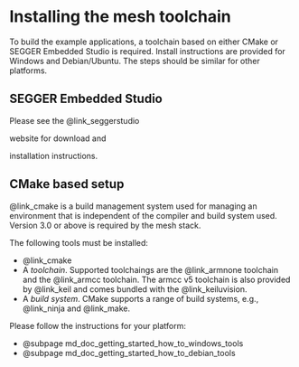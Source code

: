 # Installing the mesh toolchain

To build the example applications, a toolchain based on either CMake or SEGGER Embedded Studio is required.
Install instructions are provided for Windows and Debian/Ubuntu. The steps should be similar for
other platforms.

## SEGGER Embedded Studio

Please see the @link_seggerstudio
<!--https://www.segger.com/products/development-tools/embedded-studio/?L=0--> website for download and
installation instructions.

## CMake based setup

@link_cmake <!--CMake: https://cmake.org/--> is a build management system used for managing an
environment that is independent of the compiler and build system used. Version 3.0 or above is
required by the mesh stack.

The following tools must be installed:
* @link_cmake <!--CMake: https://cmake.org/-->
* A _toolchain_. Supported toolchaings are the @link_armnone <!--arm-none-eabi-gcc: https://developer.arm.com/open-source/gnu-toolchain/gnu-rm-->
  toolchain and the @link_armcc <!--armcc v5: https://developer.arm.com/products/software-development-tools/compilers/arm-compiler/downloads/version-5-->
  toolchain. The armcc v5 toolchain is also provided by @link_keil <!--Keil: http://www2.keil.com/mdk5/compiler/5/-->
  and comes bundled with the @link_keiluvision<!--Keil uVision IDE: http://www2.keil.com/mdk5/uvision/-->.
* A _build system_. CMake supports a range of build systems, e.g., @link_ninja and @link_make.

Please follow the instructions for your platform:
* @subpage md_doc_getting_started_how_to_windows_tools
* @subpage md_doc_getting_started_how_to_debian_tools

